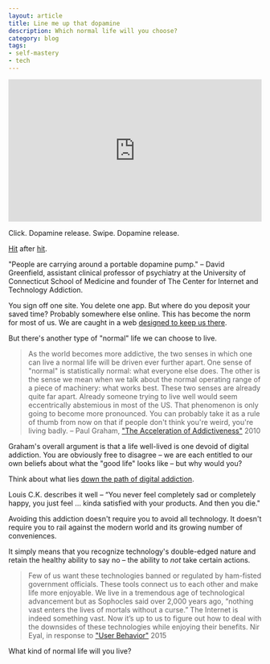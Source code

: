 ```yaml
---
layout: article
title: Line me up that dopamine
description: Which normal life will you choose?
category: blog
tags: 
- self-mastery
- tech
---
```


<style>.embed-container { position: relative; padding-bottom: 56.25%; height: 0; overflow: hidden; max-width: 100%; } .embed-container iframe, .embed-container object, .embed-container embed { position: absolute; top: 0; left: 0; width: 100%; height: 100%; }</style><div class='embed-container'><iframe src='https://www.youtube.com/embed/tf9ZhU7zF8s' frameborder='0' allowfullscreen></iframe></div>

<p>Click. Dopamine release. Swipe. Dopamine release.</p>

<p><a href="http://www.nytimes.com/2010/03/18/fashion/18FITNESS.html">Hit</a> after <a href="https://www.nytimes.com/2017/01/09/well/live/hooked-on-our-smartphones.html">hit</a>.</p>

<p>"People are carrying around a portable dopamine pump." – David Greenfield, assistant clinical professor of psychiatry at the University of Connecticut School of Medicine and founder of The Center for Internet and Technology Addiction.</p>

<p>You sign off one site. You delete one app. But where do you deposit your saved time? Probably somewhere else online. This has become the norm for most of us. We are caught in a web <a href="https://www.nirandfar.com/2012/07/the-art-of-manipulation.html">designed to keep us there</a>.</p>

<p>But there's another type of "normal" life we can choose to live.</p>

<blockquote>
As the world becomes more addictive, the two senses in which one can live a normal life will be driven ever further apart. One sense of "normal" is statistically normal: what everyone else does. The other is the sense we mean when we talk about the normal operating range of a piece of machinery: what works best. These two senses are already quite far apart. Already someone trying to live well would seem eccentrically abstemious in most of the US. That phenomenon is only going to become more pronounced. You can probably take it as a rule of thumb from now on that if people don't think you're weird, you're living badly.
<citation>– Paul Graham, <a href="http://www.paulgraham.com/addiction.html">"The Acceleration of Addictiveness"</a> 2010</citation>
</blockquote>

<p>Graham's overall argument is that a life well-lived is one devoid of digital addiction.  You are obviously free to disagree – we are each entitled to our own beliefs about what the "good life" looks like – but why would you?</p>

<p>Think about what lies <a href="http://nymag.com/selectall/2016/09/andrew-sullivan-technology-almost-killed-me.html">down the path of digital addiction</a>.</p>

<p>Louis C.K. describes it well – “You never feel completely sad or completely happy, you just feel … kinda satisfied with your products. And then you die."</p>

<p>Avoiding this addiction doesn't require you to avoid all technology. It doesn't require you to rail against the modern world and its growing number of conveniences.</p>

<p>It simply means that you recognize technology's double-edged nature and retain the healthy ability to say no – the ability to <em>not</em> take certain actions.</p>

<blockquote>
Few of us want these technologies banned or regulated by ham-fisted government officials. These tools connect us to each other and make life more enjoyable. We live in a tremendous age of technological advancement but as Sophocles said over 2,000 years ago, “nothing vast enters the lives of mortals without a curse.” The Internet is indeed something vast. Now it’s up to us to figure out how to deal with the downsides of these technologies while enjoying their benefits.
<citation>Nir Eyal, in response to <a href="https://aeon.co/essays/if-the-internet-is-addictive-why-don-t-we-regulate-it">"User Behavior"</a> 2015</citation>
</blockquote>

<p>What kind of normal life will you live?</p>











